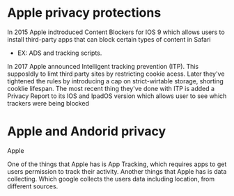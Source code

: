 # Apple privacy protections 

In 2015 Apple indtroduced Content Blockers for IOS 9 which allows users to install third-party apps that can block certain types of content in Safari
   - EX: ADS and tracking scripts. 

In 2017 Apple announced Intelligent tracking prevention (ITP). This supposldly to limt third party sites by restricting cookie acess. 
Later they've tightened the rules by introducing a cap on strict-wirtable storage, shorting cooklie lifespan. 
The most recent thing they've done with ITP is added a Privacy Report to its IOS and IpadOS version which allows user to see which trackers were being blocked 






# Apple and Andorid privacy 
Apple 

One of the things that Apple has is App Tracking, which requires apps to get users permission to track their activity. 
Another things that Apple has is data collecting. Which google collects the users data including location, from different sources. 
